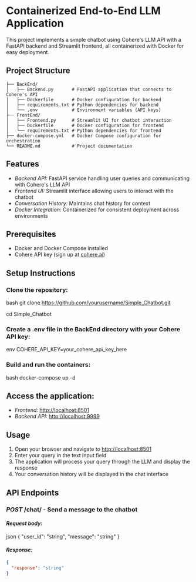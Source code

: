 # Containerized End-to-End LLM Application

This project implements a simple chatbot using Cohere's LLM API with a FastAPI backend and Streamlit frontend, all containerized with Docker for easy deployment.

## Project Structure
```
├── BackEnd/
│   ├── Backend.py       # FastAPI application that connects to Cohere's API
│   ├── Dockerfile       # Docker configuration for backend
│   ├── requirements.txt # Python dependencies for backend
│   └── .env             # Environment variables (API keys)
├── FrontEnd/
│   ├── Frontend.py      # Streamlit UI for chatbot interaction
│   ├── Dockerfile       # Docker configuration for frontend
│   └── requirements.txt # Python dependencies for frontend
├── docker-compose.yml   # Docker Compose configuration for orchestration
└── README.md            # Project documentation
```

## Features
- *Backend API:* FastAPI service handling user queries and communicating with Cohere's LLM API
- *Frontend UI:* Streamlit interface allowing users to interact with the chatbot
- *Conversation History:* Maintains chat history for context
- *Docker Integration:* Containerized for consistent deployment across environments

## Prerequisites
- Docker and Docker Compose installed
- Cohere API key (sign up at [cohere.ai](https://cohere.ai))

## Setup Instructions

### Clone the repository:
bash
git clone https://github.com/yourusername/Simple_Chatbot.git

cd Simple_Chatbot


### Create a .env file in the BackEnd directory with your Cohere API key:
env
COHERE_API_KEY=your_cohere_api_key_here


### Build and run the containers:
bash
docker-compose up -d


## Access the application:
- *Frontend:* [http://localhost:8501](http://localhost:8501)
- *Backend API:* [http://localhost:9999](http://localhost:9999)

## Usage
1. Open your browser and navigate to [http://localhost:8501](http://localhost:8501)
2. Enter your query in the text input field
3. The application will process your query through the LLM and display the response
4. Your conversation history will be displayed in the chat interface

## API Endpoints
### *POST* /chat/ - Send a message to the chatbot
#### *Request body:*
json
{
  "user_id": "string",
  "message": "string"
}

#### *Response:*
```json
{
  "response": "string"
}
